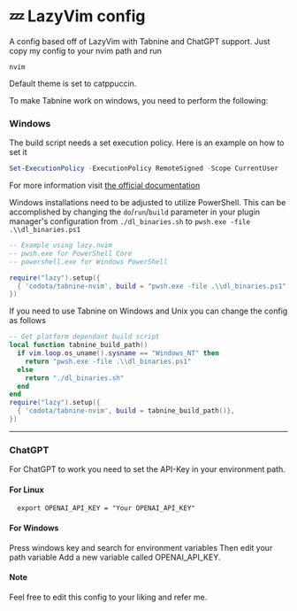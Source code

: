 # 💤 LazyVim config 

A config based off of LazyVim with Tabnine and ChatGPT support.
Just copy my config to your nvim path and run

    nvim

Default theme is set to catppuccin.

To make Tabnine work on windows, you need to perform the following:
### Windows

<!-- > **Note:**
> For Please see below for Windows installation instructions -->

The build script needs a set execution policy.
Here is an example on how to set it

```Powershell
Set-ExecutionPolicy -ExecutionPolicy RemoteSigned -Scope CurrentUser
```

For more information visit
[the official documentation](https://learn.microsoft.com/powershell/module/microsoft.powershell.core/about/about_execution_policies?view=powershell-7.2)

Windows installations need to be adjusted to utilize PowerShell. This can be accomplished by changing the `do`/`run`/`build` parameter in your plugin manager's configuration from `./dl_binaries.sh` to `pwsh.exe -file .\\dl_binaries.ps1`

```Lua
-- Example using lazy.nvim
-- pwsh.exe for PowerShell Core
-- powershell.exe for Windows PowerShell

require("lazy").setup({
  { 'codota/tabnine-nvim', build = "pwsh.exe -file .\\dl_binaries.ps1" },
})
```

If you need to use Tabnine on Windows and Unix you can change the config as follows

```lua
-- Get platform dependant build script
local function tabnine_build_path()
  if vim.loop.os_uname().sysname == "Windows_NT" then
    return "pwsh.exe -file .\\dl_binaries.ps1"
  else
    return "./dl_binaries.sh"
  end
end
require("lazy").setup({
  { 'codota/tabnine-nvim', build = tabnine_build_path()},
})
```

---

### ChatGPT
For ChatGPT to work you need to set the API-Key in your environment path.
#### For Linux
      export OPENAI_API_KEY = "Your OPENAI_API_KEY"

#### For Windows
Press windows key and search for environment variables
Then edit your path variable 
Add a new variable called OPENAI_API_KEY.

#### Note
Feel free to edit this config to your liking and refer me.
